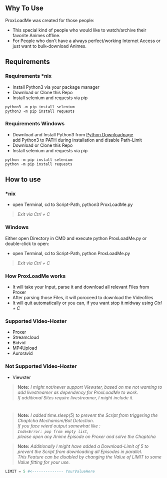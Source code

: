 ## Why To Use

ProxLoadMe was created for those people:
* This special kind of people who would like to watch/archive their favorite Animes offline.
* For People who don't have a always perfect/working Internet Access or just want to bulk-download Animes.

## Requirements

### Requirements \*nix

* Install Python3 via your package manager
* Download or Clone this Repo
* Install selenium and requests via pip  

```
python3 -m pip install selenium
python3 -m pip install requests
```

### Requirements Windows

* Download and Install Python3 from [Python Downloadpage](https://www.python.org/downloads/release/python-360/)  
add Python3 to PATH during installation and disable Path-Limit
* Download or Clone this Repo
* Install selenium and requests via pip

```
python -m pip install selenium
python -m pip install requests
```

## How to use

### \*nix
* open Terminal, cd to Script-Path, python3 ProxLoadMe.py

>*Exit via Ctrl + C*

### Windows
Either open Directory in CMD and execute python ProxLoadMe.py or double-click to open:
* open Terminal, cd to Script-Path, python ProxLoadMe.py

>*Exit via Ctrl + C*

### How ProxLoadMe works

* It will take your Input, parse it and download all relevant Files from Proxer
* After parsing those Files, it will poroceed to download the Videofiles
* It will quit automatically or you can, if you want stop it midway using *Ctrl + C*

### Supported Video-Hoster
* Proxer
* Streamcloud
* Bidvid
* MP4Upload
* Auroravid

### Not Supported Video-Hoster
* Viewster

>**Note:** *I might not/never support Viewster, based on me not wanting to add livestreamer as dependency for ProxLoadMe to work.  
If additional Sites require livestreamer, I might include it.*
#

>**Note:** *I added time.sleep(5) to prevent the Script from triggering the Chaptcha Mechanism/Bot Detection.  
If you face wierd output somewhat like :  
```IndexError: pop from empty list```,  
please open any Anime Episode on Proxer and solve the Chaptcha*

>**Note:** *Additionally I might have added a Download-Limit of 5 to prevent the Script from downloading all Episodes in parallel.  
This Feature can be disabled by changing the Value of LIMIT to some Value fitting for your use.*

```python
LIMIT = 5 #<-------------- YourValueHere
```
